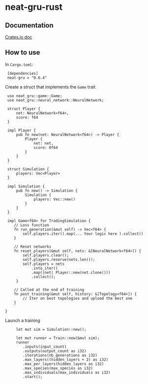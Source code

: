 # neat-gru-rust

## Documentation
[Crates.io doc](https://docs.rs/neat-gru/0.1.10/neat_gru/train/struct.Train.html)

## How to use
In `Cargo.toml`:

     [dependencies]
     neat-gru = "0.6.4"

Create a struct that implements the `Game` trait

     use neat_gru::game::Game;
     use neat_gru::neural_network::NeuralNetwork;
     
     struct Player {
         net: NeuralNetwork<f64>,
         score: f64
     }
     
     impl Player {
         pub fn new(net: NeuralNetwork<f64>) -> Player {
             Player {
                 net: net,
                 score: 0f64
             }
         }
     }

     struct Simulation {
         players: Vec<Player>
     }
     
     impl Simulation {
         pub fn new() -> Simulation {
             Simulation {
                 players: Vec::new()   
             }
         }
     }
     
     impl Game<f64> for TradingSimulation {
        // Loss function
        fn run_generation(&mut self) -> Vec<f64> {
            self.players.iter().map(... Your logic here ).collect()
        }
     
        // Reset networks
        fn reset_players(&mut self, nets: &[NeuralNetwork<f64>]) {
            self.players.clear();
            self.players.reserve(nets.len());
            self.players = nets
                .into_iter()
                .map(|net| Player::new(net.clone()))
                .collect();
         }
         
        // Called at the end of training
        fn post_training(&mut self, history: &[Topology<f64>]) {
            // Iter on best topologies and upload the best one
        }

    }

Launch a training

         let mut sim = Simulation::new();
         
         let mut runner = Train::new(&mut sim);
         runner
            .inputs(input_count)
            .outputs(output_count as i32)
            .iterations(nb_generations as i32)
            .max_layers((hidden_layers + 2) as i32)
            .max_per_layers(hidden_layers as i32)
            .max_species(max_species as i32)
            .max_individuals(max_individuals as i32)
            .start();
